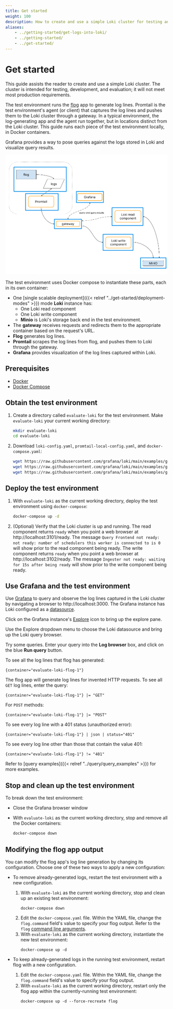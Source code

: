 ```yaml
---
title: Get started
weight: 100
description: How to create and use a simple Loki cluster for testing and evaluation purposes.
aliases:
    - ../getting-started/get-logs-into-loki/
    - ../getting-started/
    - ../get-started/
---
```


# Get started

This guide assists the reader to create and use a simple Loki cluster.
The cluster is intended for testing, development, and evaluation;
it will not meet most production requirements.

The test environment runs the [flog](https://github.com/mingrammer/flog) app to generate log lines.
Promtail is the test environment's agent (or client) that captures the log lines and pushes them to the Loki cluster through a gateway.
In a typical environment, the log-generating app and the agent run together, but in locations distinct from the Loki cluster. This guide runs each piece of the test environment locally, in Docker containers.

Grafana provides a way to pose queries against the logs stored in Loki and visualize query results.
 
![Simple scalable deployment test environment](simple-scalable-test-environment.png)

The test environment uses Docker compose to instantiate these parts, each in its own container: 

- One [single scalable deployment]({{< relref "../get-started/deployment-modes" >}}) mode **Loki** instance has:
    - One Loki read component
    - One Loki write component
    - **Minio** is Loki's storage back end in the test environment.
- The **gateway** receives requests and redirects them to the appropriate container based on the request's URL.
- **Flog** generates log lines.
- **Promtail** scrapes the log lines from flog, and pushes them to Loki through the gateway.
- **Grafana** provides visualization of the log lines captured within Loki.

## Prerequisites

- [Docker](https://docs.docker.com/install)
- [Docker Compose](https://docs.docker.com/compose/install)

## Obtain the test environment

1. Create a directory called `evaluate-loki` for the test environment. Make `evaluate-loki` your current working directory:
    ```bash
    mkdir evaluate-loki
    cd evaluate-loki
    ```
1. Download `loki-config.yaml`, `promtail-local-config.yaml`, and `docker-compose.yaml`:

    ```bash
    wget https://raw.githubusercontent.com/grafana/loki/main/examples/getting-started/loki-config.yaml -O loki-config.yaml
    wget https://raw.githubusercontent.com/grafana/loki/main/examples/getting-started/promtail-local-config.yaml -O promtail-local-config.yaml
    wget https://raw.githubusercontent.com/grafana/loki/main/examples/getting-started/docker-compose.yaml -O docker-compose.yaml
    ```

## Deploy the test environment

1. With `evaluate-loki` as the current working directory, deploy the test environment using `docker-compose`:
    ```bash
    docker-compose up -d
    ```
1. (Optional) Verify that the Loki cluster is up and running. The read component returns `ready` when you point a web browser at http://localhost:3101/ready. The message `Query Frontend not ready: not ready: number of schedulers this worker is connected to is 0` will show prior to the read component being ready.
The write component returns `ready` when you point a web browser at http://localhost:3102/ready. The message `Ingester not ready: waiting for 15s after being ready` will show prior to the write component being ready.

## Use Grafana and the test environment

Use [Grafana](/docs/grafana/latest/) to query and observe the log lines captured in the Loki cluster by navigating a browser to http://localhost:3000.
The Grafana instance has Loki configured as a [datasource](/docs/grafana/latest/datasources/loki/).

Click on the Grafana instance's [Explore](/docs/grafana/latest/explore/) icon to bring up the explore pane.

Use the Explore dropdown menu to choose the Loki datasource and bring up the Loki query browser.

Try some queries.
Enter your query into the **Log browser** box, and click on the blue **Run query** button.

To see all the log lines that flog has generated:
```
{container="evaluate-loki-flog-1"}
```

The flog app will generate log lines for invented HTTP requests.
To see all `GET` log lines, enter the query:

```
{container="evaluate-loki-flog-1"} |= "GET"
```
For `POST` methods:
```
{container="evaluate-loki-flog-1"} |= "POST"
```

To see every log line with a 401 status (unauthorized error): 
```
{container="evaluate-loki-flog-1"} | json | status="401"
```
To see every log line other than those that contain the value 401: 
```
{container="evaluate-loki-flog-1"} != "401"
```

Refer to [query examples]({{< relref "../query/query_examples" >}}) for more examples.

## Stop and clean up the test environment

To break down the test environment:

- Close the Grafana browser window

- With `evaluate-loki` as the current working directory, stop and remove all the Docker containers:
    ```bash
    docker-compose down
    ```

## Modifying the flog app output

You can modify the flog app's log line generation by changing
its configuration.
Choose one of these two ways to apply a new configuration:

- To remove already-generated logs, restart the test environment with a new configuration.

    1. With `evaluate-loki` as the current working directory, stop and clean up an existing test environment:
        ```
        docker-compose down
        ```
    1. Edit the `docker-compose.yaml` file.  Within the YAML file, change the `flog.command` field's value to specify your flog output. Refer to the `flog` [command line arguments](https://hub.docker.com/r/mingrammer/flog).
    1. With `evaluate-loki` as the current working directory, instantiate the new test environment:
        ```
        docker-compose up -d
        ```

- To keep already-generated logs in the running test environment, restart flog with a new configuration.

    1. Edit the `docker-compose.yaml` file.  Within the YAML file, change the `flog.command` field's value to specify your flog output.
    1. With `evaluate-loki` as the current working directory, restart only the flog app within the currently-running test environment:
        ```
        docker-compose up -d --force-recreate flog
        ```

